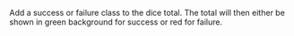 Add a success or failure class to the dice total. The total will then either be shown in green background for success or red for failure.